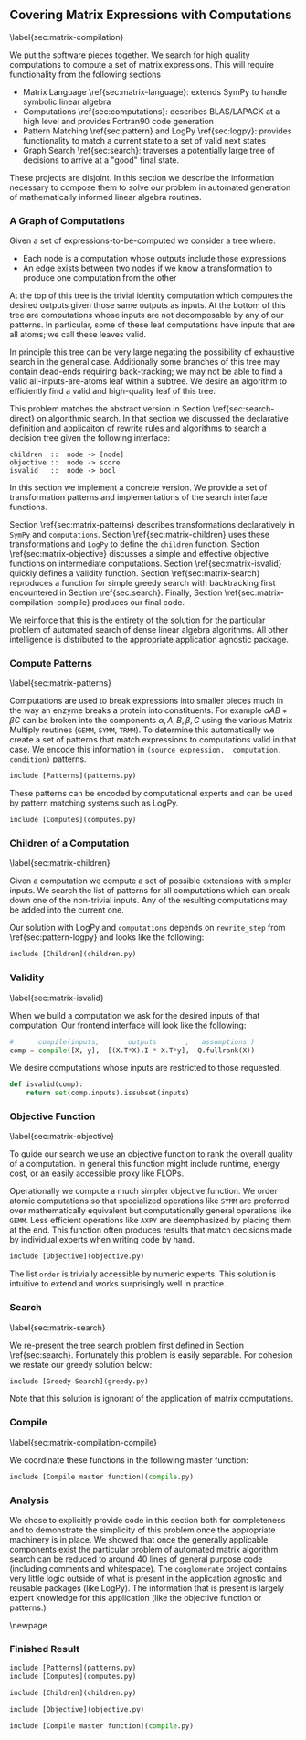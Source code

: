 
Covering Matrix Expressions with Computations
---------------------------------------------

\label{sec:matrix-compilation}

We put the software pieces together.  We search for high quality computations to compute a set of matrix expressions.  This will require functionality from the following sections

*   Matrix Language \ref{sec:matrix-language}: extends SymPy to handle symbolic linear algebra
*   Computations \ref{sec:computations}: describes BLAS/LAPACK at a high level and provides Fortran90 code generation
*   Pattern Matching \ref{sec:pattern} and LogPy \ref{sec:logpy}: provides functionality to match a current state to a set of valid next states
*   Graph Search \ref{sec:search}: traverses a potentially large tree of decisions to arrive at a "good" final state.

These projects are disjoint.  In this section we describe the information necessary to compose them to solve our problem in automated generation of mathematically informed linear algebra routines. 


### A Graph of Computations

Given a set of expressions-to-be-computed we consider a tree where:

*   Each node is a computation whose outputs include those expressions
*   An edge exists between two nodes if we know a transformation to produce one computation from the other

At the top of this tree is the trivial identity computation which computes the desired outputs given those same outputs as inputs.  At the bottom of this tree are computations whose inputs are not decomposable by any of our patterns.  In particular, some of these leaf computations have inputs that are all atoms; we call these leaves valid.

In principle this tree can be very large negating the possibility of exhaustive search in the general case.  Additionally some branches of this tree may contain dead-ends requiring back-tracking; we may not be able to find a valid all-inputs-are-atoms leaf within a subtree.   We desire an algorithm to efficiently find a valid and high-quality leaf of this tree.

This problem matches the abstract version in Section \ref{sec:search-direct} on algorithmic search.  In that section we discussed the declarative definition and applicaiton of rewrite rules and algorithms to search a decision tree given the following interface: 

    children  ::  node -> [node]
    objective ::  node -> score
    isvalid   ::  node -> bool

In this section we implement a concrete version.  We provide a set of transformation patterns and implementations of the search interface functions.

Section \ref{sec:matrix-patterns} describes transformations declaratively in `SymPy` and `computations`.  Section \ref{sec:matrix-children} uses these transformations and `LogPy` to define the `children` function.  Section \ref{sec:matrix-objective} discusses a simple and effective objective functions on intermediate computations.  Section \ref{sec:matrix-isvalid} quickly defines a validity function.  Section \ref{sec:matrix-search} reproduces a function for simple greedy search with backtracking first encountered in Section \ref{sec:search}.  Finally, Section \ref{sec:matrix-compilation-compile} produces our final code.

We reinforce that this is the entirety of the solution for the particular problem of automated search of dense linear algebra algorithms.  All other intelligence is distributed to the appropriate application agnostic package.


### Compute Patterns 

\label{sec:matrix-patterns}

Computations are used to break expressions into smaller pieces much in the way an enzyme breaks a protein into constituents.  For example $\alpha A B + \beta C$ can be broken into the components $\alpha, A, B, \beta, C$ using the various Matrix Multiply routines (`GEMM`, `SYMM`, `TRMM`).  To determine this automatically we create a set of patterns that match expressions to computations valid in that case.   We encode this information in `(source expression,  computation,  condition)` patterns.

~~~~~~~~~~~~~~Python
include [Patterns](patterns.py)
~~~~~~~~~~~~~~

These patterns can be encoded by computational experts and can be used by pattern matching systems such as LogPy.

~~~~~~~~~~~~~~Python
include [Computes](computes.py)
~~~~~~~~~~~~~~


### Children of a Computation

\label{sec:matrix-children}

Given a computation we compute a set of possible extensions with simpler inputs.  We search the list of patterns for all computations which can break down one of the non-trivial inputs.  Any of the resulting computations may be added into the current one.

Our solution with LogPy and `computations` depends on `rewrite_step` from \ref{sec:pattern-logpy} and looks like the following:

~~~~~~~~~~~~~~Python
include [Children](children.py)
~~~~~~~~~~~~~~


### Validity

\label{sec:matrix-isvalid}

When we build a computation we ask for the desired inputs of that computation.  Our frontend interface will look like the following:

~~~~~~~~~~~~~~Python
#      compile(inputs,       outputs       ,   assumptions )
comp = compile([X, y],  [(X.T*X).I * X.T*y],  Q.fullrank(X))
~~~~~~~~~~~~~~

We desire computations whose inputs are restricted to those requested.

~~~~~~~~~~~~~~Python
def isvalid(comp):
    return set(comp.inputs).issubset(inputs)
~~~~~~~~~~~~~~


### Objective Function

\label{sec:matrix-objective}

To guide our search we use an objective function to rank the overall quality of a computation.  In general this function might include runtime, energy cost, or an easily accessible proxy like FLOPs.

Operationally we compute a much simpler objective function.  We order atomic computations so that specialized operations like `SYMM` are preferred over mathematically equivalent but computationally general operations like `GEMM`.  Less efficient operations like `AXPY` are deemphasized by placing them at the end.  This function often produces results that match decisions made by individual experts when writing code by hand. 

~~~~~~~~~~~~~~Python
include [Objective](objective.py)
~~~~~~~~~~~~~~

The list `order` is trivially accessible by numeric experts.  This solution is intuitive to extend and works surprisingly well in practice.


### Search

\label{sec:matrix-search}

We re-present the tree search problem first defined in Section \ref{sec:search}.  Fortunately this problem is easily separable.  For cohesion we restate our greedy solution below:

~~~~~~~~~~~~~~Python
include [Greedy Search](greedy.py)
~~~~~~~~~~~~~~

Note that this solution is ignorant of the application of matrix computations.

### Compile 

\label{sec:matrix-compilation-compile} 

We coordinate these functions in the following master function:

~~~~~~~~~~~~~~Python
include [Compile master function](compile.py)
~~~~~~~~~~~~~~

### Analysis

We chose to explicitly provide code in this section both for completeness and to demonstrate the simplicity of this problem once the appropriate machinery is in place.
We showed that once the generally applicable components exist the particular problem of automated matrix algorithm search can be reduced to around 40 lines of general purpose code (including comments and whitespace).  The `conglomerate` project contains very little logic outside of what is present in the application agnostic and reusable packages (like LogPy).  The information that is present is largely expert knowledge for this application (like the objective function or patterns.)

\newpage

### Finished Result

~~~~~~~~~~~~~~Python
include [Patterns](patterns.py)
include [Computes](computes.py)

include [Children](children.py)

include [Objective](objective.py)

include [Compile master function](compile.py)
~~~~~~~~~~~~~~
